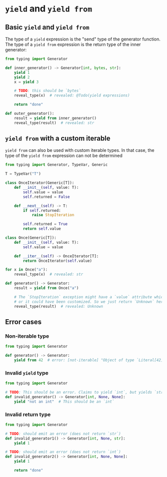 # `yield` and `yield from`

## Basic `yield` and `yield from`

The type of a `yield` expression is the "send" type of the generator function. The type of a
`yield from` expression is the return type of the inner generator:

```py
from typing import Generator

def inner_generator() -> Generator[int, bytes, str]:
    yield 1
    yield 2
    x = yield 3

    # TODO: this should be `bytes`
    reveal_type(x)  # revealed: @Todo(yield expressions)

    return "done"

def outer_generator():
    result = yield from inner_generator()
    reveal_type(result)  # revealed: str
```

## `yield from` with a custom iterable

`yield from` can also be used with custom iterable types. In that case, the type of the `yield from`
expression can not be determined

```py
from typing import Generator, TypeVar, Generic

T = TypeVar("T")

class OnceIterator(Generic[T]):
    def __init__(self, value: T):
        self.value = value
        self.returned = False

    def __next__(self) -> T:
        if self.returned:
            raise StopIteration

        self.returned = True
        return self.value

class Once(Generic[T]):
    def __init__(self, value: T):
        self.value = value

    def __iter__(self) -> OnceIterator[T]:
        return OnceIterator(self.value)

for x in Once("a"):
    reveal_type(x)  # revealed: str

def generator() -> Generator:
    result = yield from Once("a")

    # The `StopIteration` exception might have a `value` attribute which the default of `None`,
    # or it could have been customized. So we just return `Unknown` here:
    reveal_type(result)  # revealed: Unknown
```

## Error cases

### Non-iterable type

```py
from typing import Generator

def generator() -> Generator:
    yield from 42  # error: [not-iterable] "Object of type `Literal[42]` is not iterable"
```

### Invalid `yield` type

```py
from typing import Generator

# TODO: This should be an error. Claims to yield `int`, but yields `str`.
def invalid_generator() -> Generator[int, None, None]:
    yield "not an int"  # This should be an `int`
```

### Invalid return type

```py
from typing import Generator

# TODO: should emit an error (does not return `str`)
def invalid_generator1() -> Generator[int, None, str]:
    yield 1

# TODO: should emit an error (does not return `int`)
def invalid_generator2() -> Generator[int, None, None]:
    yield 1

    return "done"
```
